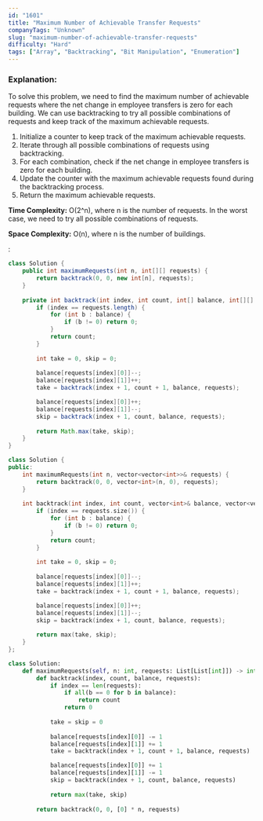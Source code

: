 ```yaml
---
id: "1601"
title: "Maximum Number of Achievable Transfer Requests"
companyTags: "Unknown"
slug: "maximum-number-of-achievable-transfer-requests"
difficulty: "Hard"
tags: ["Array", "Backtracking", "Bit Manipulation", "Enumeration"]
---
```


### Explanation:
To solve this problem, we need to find the maximum number of achievable requests where the net change in employee transfers is zero for each building. We can use backtracking to try all possible combinations of requests and keep track of the maximum achievable requests.

1. Initialize a counter to keep track of the maximum achievable requests.
2. Iterate through all possible combinations of requests using backtracking.
3. For each combination, check if the net change in employee transfers is zero for each building.
4. Update the counter with the maximum achievable requests found during the backtracking process.
5. Return the maximum achievable requests.

**Time Complexity:** O(2^n), where n is the number of requests. In the worst case, we need to try all possible combinations of requests.

**Space Complexity:** O(n), where n is the number of buildings.

:

```java
class Solution {
    public int maximumRequests(int n, int[][] requests) {
        return backtrack(0, 0, new int[n], requests);
    }
    
    private int backtrack(int index, int count, int[] balance, int[][] requests) {
        if (index == requests.length) {
            for (int b : balance) {
                if (b != 0) return 0;
            }
            return count;
        }
        
        int take = 0, skip = 0;
        
        balance[requests[index][0]]--;
        balance[requests[index][1]]++;
        take = backtrack(index + 1, count + 1, balance, requests);

        balance[requests[index][0]]++;
        balance[requests[index][1]]--;
        skip = backtrack(index + 1, count, balance, requests);
        
        return Math.max(take, skip);
    }
}
```

```cpp
class Solution {
public:
    int maximumRequests(int n, vector<vector<int>>& requests) {
        return backtrack(0, 0, vector<int>(n, 0), requests);
    }
    
    int backtrack(int index, int count, vector<int>& balance, vector<vector<int>>& requests) {
        if (index == requests.size()) {
            for (int b : balance) {
                if (b != 0) return 0;
            }
            return count;
        }
        
        int take = 0, skip = 0;
        
        balance[requests[index][0]]--;
        balance[requests[index][1]]++;
        take = backtrack(index + 1, count + 1, balance, requests);

        balance[requests[index][0]]++;
        balance[requests[index][1]]--;
        skip = backtrack(index + 1, count, balance, requests);
        
        return max(take, skip);
    }
};
```

```python
class Solution:
    def maximumRequests(self, n: int, requests: List[List[int]]) -> int:
        def backtrack(index, count, balance, requests):
            if index == len(requests):
                if all(b == 0 for b in balance):
                    return count
                return 0
            
            take = skip = 0
            
            balance[requests[index][0]] -= 1
            balance[requests[index][1]] += 1
            take = backtrack(index + 1, count + 1, balance, requests)

            balance[requests[index][0]] += 1
            balance[requests[index][1]] -= 1
            skip = backtrack(index + 1, count, balance, requests)
            
            return max(take, skip)
        
        return backtrack(0, 0, [0] * n, requests)
```